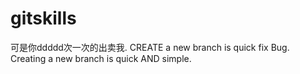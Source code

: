 # gitskills
可是你ddddd次一次的出卖我.
CREATE a new branch is quick fix Bug.
Creating a new branch is quick AND simple.
